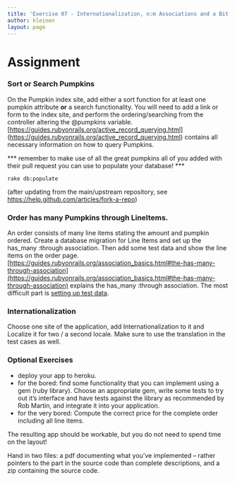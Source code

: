 ```yaml
---
title: 'Exercise 07 - Internationalization, n:m Associations and a Bit of Functionality'
author: kleinen
layout: page
---
```


Assignment
==================

### Sort or Search Pumpkins
On the Pumpkin index site, add either a sort function for at least one pumpkin
attribute **or** a search functionality. You will need to add a link or form to
the index site, and perform the ordering/searching from the controller altering
the @pumpkins variable. [https://guides.rubyonrails.org/active_record_querying.html]
(https://guides.rubyonrails.org/active_record_querying.html) contains all necessary
information on how to query Pumpkins.

*** remember to make use of all the great pumpkins all of you added with their
pull request you can use to populate your database! ***

    rake db:populate

(after updating from the main/upstream repository, see https://help.github.com/articles/fork-a-repo)

### Order has many Pumpkins through LineItems.
An order consists of many line items stating the amount and pumpkin ordered.
Create a database migration for Line Items and set up the has_many :through
association. Then add some test data and show the line items on the order page.
[https://guides.rubyonrails.org/association_basics.html#the-has-many-through-association](https://guides.rubyonrails.org/association_basics.html#the-has-many-through-association) explains the has_many
:through association. The most difficult part is [setting up test data](https://robots.thoughtbot.com/aint-no-calla-back-girl).

### Internationalization
Choose one  site of the application, add Internationalization to it and
Localize it for two / a second locale.
 Make sure to use the translation in the test cases as well.

### Optional Exercises
* deploy your app to heroku.
* for the bored: find some functionality that you can implement using a gem (ruby library). Choose an appropriate gem, write some tests to try out it&#8217;s interface and have tests against the library as recommended by Rob Martin, and integrate it into your application.
* for the very bored: Compute the correct price for the complete order including
all line items.


The resulting app should be workable, but you do not need to spend time on the layout!

Hand in two files: a pdf documenting what you&#8217;ve implemented &#8211;
rather pointers to the part in the source code than complete descriptions,
and a zip containing the source code.


